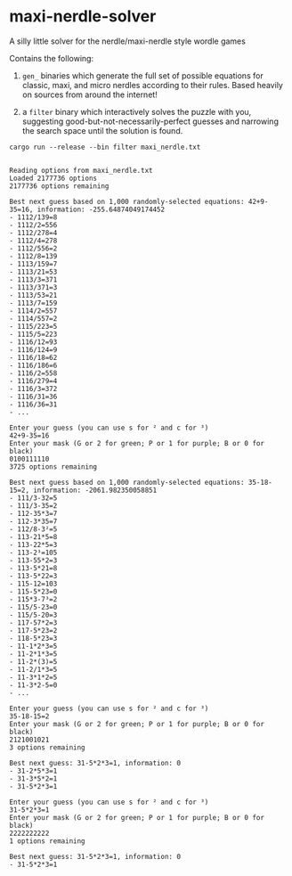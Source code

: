 # maxi-nerdle-solver

A silly little solver for the nerdle/maxi-nerdle style wordle games

Contains the following:

1. `gen_` binaries which generate the full set of possible equations for classic, maxi, and micro nerdles according to their rules. Based heavily on sources from around the internet!

2. a `filter` binary which interactively solves the puzzle with you, suggesting good-but-not-necessarily-perfect guesses and narrowing the search space until the solution is found.

```
cargo run --release --bin filter maxi_nerdle.txt


Reading options from maxi_nerdle.txt
Loaded 2177736 options
2177736 options remaining

Best next guess based on 1,000 randomly-selected equations: 42+9-35=16, information: -255.64874049174452
- 1112/139=8
- 1112/2=556
- 1112/278=4
- 1112/4=278
- 1112/556=2
- 1112/8=139
- 1113/159=7
- 1113/21=53
- 1113/3=371
- 1113/371=3
- 1113/53=21
- 1113/7=159
- 1114/2=557
- 1114/557=2
- 1115/223=5
- 1115/5=223
- 1116/12=93
- 1116/124=9
- 1116/18=62
- 1116/186=6
- 1116/2=558
- 1116/279=4
- 1116/3=372
- 1116/31=36
- 1116/36=31
- ...

Enter your guess (you can use s for ² and c for ³)
42+9-35=16
Enter your mask (G or 2 for green; P or 1 for purple; B or 0 for black)
0100111110
3725 options remaining

Best next guess based on 1,000 randomly-selected equations: 35-18-15=2, information: -2061.982350058851
- 111/3-32=5
- 111/3-35=2
- 112-35*3=7
- 112-3*35=7
- 112/8-3²=5
- 113-21*5=8
- 113-22*5=3
- 113-2³=105
- 113-55*2=3
- 113-5*21=8
- 113-5*22=3
- 115-12=103
- 115-5*23=0
- 115*3-7³=2
- 115/5-23=0
- 115/5-20=3
- 117-57*2=3
- 117-5*23=2
- 118-5*23=3
- 11-1*2*3=5
- 11-2*1*3=5
- 11-2*(3)=5
- 11-2/1*3=5
- 11-3*1*2=5
- 11-3*2-5=0
- ...

Enter your guess (you can use s for ² and c for ³)
35-18-15=2
Enter your mask (G or 2 for green; P or 1 for purple; B or 0 for black)
2121001021
3 options remaining

Best next guess: 31-5*2*3=1, information: 0
- 31-2*5*3=1
- 31-3*5*2=1
- 31-5*2*3=1

Enter your guess (you can use s for ² and c for ³)
31-5*2*3=1
Enter your mask (G or 2 for green; P or 1 for purple; B or 0 for black)
2222222222
1 options remaining

Best next guess: 31-5*2*3=1, information: 0
- 31-5*2*3=1
```

